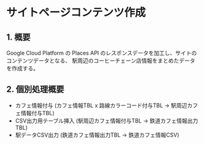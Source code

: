 # サイトページコンテンツ作成

## 1. 概要
Google Cloud Platform の Places API のレスポンスデータを加工し、サイトのコンテンツデータとなる、
駅周辺のコーヒーチェーン店情報をまとめたデータを作成する。


## 2. 個別処理概要
- カフェ情報付与 (カフェ情報TBL x 路線カラーコード付与TBL → 駅周辺カフェ情報付与TBL)
- CSV出力用テーブル挿入 (駅周辺カフェ情報付与TBL → 鉄道カフェ情報出力TBL)
- 駅データCSV出力 (鉄道カフェ情報出力TBL → 鉄道カフェ情報CSV)

